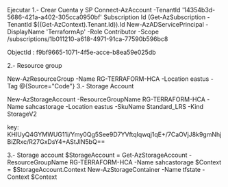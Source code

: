Ejecutar
1.- Crear Cuenta y SP
Connect-AzAccount -TenantId '14354b3d-5686-421a-a402-305cca0950bf'
Subscription Id (Get-AzSubscription -TenantId $((Get-AzContext).Tenant.Id)).Id
New-AzADServicePrincipal -DisplayName 'TerraformAp' -Role Contributor -Scope /subscriptions/1b011210-a618-4971-91ca-77590b596bc8

ObjectId : f9bf9665-1071-4f5e-acce-b8ea59e025db

2.- Resource group

New-AzResourceGroup -Name RG-TERRAFORM-HCA -Location eastus -Tag @{Source="Code"}
3.- Storage Account

New-AzStorageAccount -ResourceGroupName RG-TERRAFORM-HCA -Name sahcastorage -Location eastus -SkuName Standard_LRS -Kind StorageV2

key: KHIUyQ4GYMWUG11i/Ymy0Qg5See9D7YVftqIqwqj1qE+/7CaOVjJ8k9gmNhjBiZRxc/R27GxDsY4+AStJlN5bQ==

3.- Storage account
$StorageAccount = Get-AzStorageAccount -ResourceGroupName RG-TERRAFORM-HCA -Name sahcastorage
$Context = $StorageAccount.Context
New-AzStorageContainer -Name tfstate  -Context $Context


